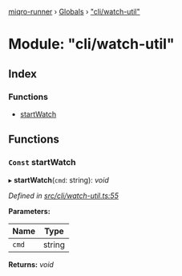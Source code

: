 [miqro-runner](../README.md) › [Globals](../globals.md) › ["cli/watch-util"](_cli_watch_util_.md)

# Module: "cli/watch-util"

## Index

### Functions

* [startWatch](_cli_watch_util_.md#const-startwatch)

## Functions

### `Const` startWatch

▸ **startWatch**(`cmd`: string): *void*

*Defined in [src/cli/watch-util.ts:55](https://github.com/claukers/miqro-runner/blob/9711821/src/cli/watch-util.ts#L55)*

**Parameters:**

Name | Type |
------ | ------ |
`cmd` | string |

**Returns:** *void*

